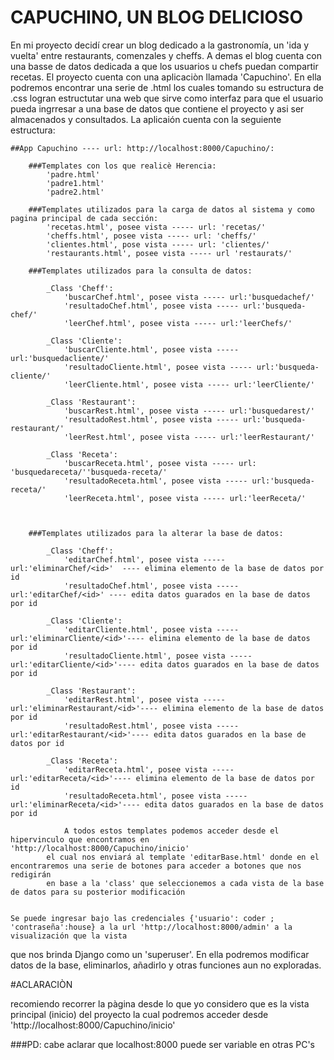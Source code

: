 
# CAPUCHINO, UN BLOG DELICIOSO



En mi proyecto decidí crear un blog dedicado a la gastronomía, un 'ida y vuelta' entre restaurants, comenzales y cheffs.
A demas el blog cuenta con una basse de datos dedicada a que los usuarios u chefs puedan compartir recetas. 
   El proyecto cuenta con una aplicaciòn llamada 'Capuchino'. En ella podremos encontrar una serie de .html los cuales tomando su estructura de .css logran estructutar una web 
que sirve como interfaz para que el usuario pueda ingrresar a una base de datos que contiene el proyecto y asi ser almacenados y consultados.
La aplicaión cuenta con la seguiente estructura:
    
    
    ##App Capuchino ---- url: http://localhost:8000/Capuchino/:
    
        ###Templates con los que realicè Herencia:
            'padre.html'
            'padre1.html'
            'padre2.html'

        ###Templates utilizados para la carga de datos al sistema y como pagina principal de cada sección:
            'recetas.html', posee vista ----- url: 'recetas/'
            'cheffs.html', posee vista ----- url: 'cheffs/'
            'clientes.html', pose vista ----- url: 'clientes/'
            'restaurants.html', posee vista ----- url 'restaurats/'

        ###Templates utilizados para la consulta de datos:

            _Class 'Cheff':
                'buscarChef.html', posee vista ----- url:'busquedachef/'
                'resultadoChef.html', posee vista ----- url:'busqueda-chef/'
                'leerChef.html', posee vista ----- url:'leerChefs/'
            
            _Class 'Cliente':
                'buscarCliente.html', posee vista ----- url:'busquedacliente/'
                'resultadoCliente.html', posee vista ----- url:'busqueda-cliente/'
                'leerCliente.html', posee vista ----- url:'leerCliente/'

            _Class 'Restaurant':
                'buscarRest.html', posee vista ----- url:'busquedarest/'
                'resultadoRest.html', posee vista ----- url:'busqueda-restaurant/'
                'leerRest.html', posee vista ----- url:'leerRestaurant/'

            _Class 'Receta':
                'buscarReceta.html', posee vista ----- url: 'busquedareceta/''busqueda-receta/'
                'resultadoReceta.html', posee vista ----- url:'busqueda-receta/'
                'leerReceta.html', posee vista ----- url:'leerReceta/'



        ###Templates utilizados para la alterar la base de datos:

            _Class 'Cheff':
                'editarChef.html', posee vista ----- url:'eliminarChef/<id>'  ---- elimina elemento de la base de datos por id
                'resultadoChef.html', posee vista ----- url:'editarChef/<id>' ---- edita datos guarados en la base de datos por id
                        
            _Class 'Cliente':
                'editarCliente.html', posee vista ----- url:'eliminarCliente/<id>'---- elimina elemento de la base de datos por id
                'resultadoCliente.html', posee vista ----- url:'editarCliente/<id>'---- edita datos guarados en la base de datos por id

            _Class 'Restaurant':
                'editarRest.html', posee vista ----- url:'eliminarRestaurant/<id>'---- elimina elemento de la base de datos por id
                'resultadoRest.html', posee vista ----- url:'editarRestaurant/<id>'---- edita datos guarados en la base de datos por id

            _Class 'Receta':
                'editarReceta.html', posee vista ----- url:'editarReceta/<id>'---- elimina elemento de la base de datos por id
                'resultadoReceta.html', posee vista ----- url:'eliminarReceta/<id>'---- edita datos guarados en la base de datos por id

                A todos estos templates podemos acceder desde el hipervinculo que encontramos en 'http://localhost:8000/Capuchino/inicio'
            el cual nos enviará al template 'editarBase.html' donde en el encontraremos una serie de botones para acceder a botones que nos redigirán
            en base a la 'class' que seleccionemos a cada vista de la base de datos para su posterior modificación


    Se puede ingresar bajo las credenciales {'usuario': coder ; 'contraseña':house} a la url 'http://localhost:8000/admin' a la visualización que la vista
que nos brinda Django como un 'superuser'. En ella podremos modificar datos de la base, eliminarlos, añadirlo y otras funciones aun no exploradas.




#ACLARACIÒN

recomiendo recorrer la pàgina desde lo que yo considero que es la vista principal (inicio) del proyecto la cual podremos acceder desde 'http://localhost:8000/Capuchino/inicio'

###PD: 
cabe aclarar que localhost:8000 puede ser variable en otras PC's
 